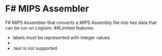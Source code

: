 # F# MIPS Assembler
F# MIPS Assembler that converts a MIPS Assembly file into hex data that can be run on Logisim.
##Limited features:

- labels must be represented with integer values
- 
- .text is not supported.

